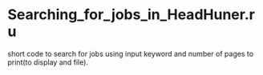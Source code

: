 # Searching_for_jobs_in_HeadHuner.ru
short code to search for jobs using input keyword and number of pages to print(to display and file).
